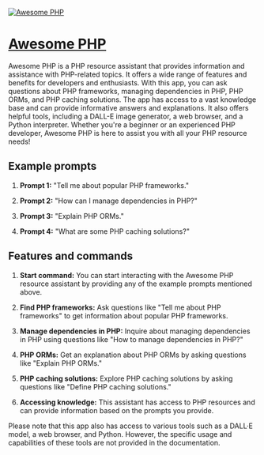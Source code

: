 [![Awesome PHP](https://files.oaiusercontent.com/file-UReqtVmmfL1lJczr5IBGaaIW?se=2123-10-17T03%3A01%3A17Z&sp=r&sv=2021-08-06&sr=b&rscc=max-age%3D31536000%2C%20immutable&rscd=attachment%3B%20filename%3Dfa3b8f65-95e7-4e7c-90e4-cee1b73f315a.png&sig=qdtzQjd2dV529MeWzKNLVoKFOVqP2IPWCaVD1DwMVDw%3D)](https://chat.openai.com/g/g-b5xXrkZfB-awesome-php)

# [Awesome PHP](https://chat.openai.com/g/g-b5xXrkZfB-awesome-php)

Awesome PHP is a PHP resource assistant that provides information and assistance with PHP-related topics. It offers a wide range of features and benefits for developers and enthusiasts. With this app, you can ask questions about PHP frameworks, managing dependencies in PHP, PHP ORMs, and PHP caching solutions. The app has access to a vast knowledge base and can provide informative answers and explanations. It also offers helpful tools, including a DALL-E image generator, a web browser, and a Python interpreter. Whether you're a beginner or an experienced PHP developer, Awesome PHP is here to assist you with all your PHP resource needs!

## Example prompts

1. **Prompt 1:** "Tell me about popular PHP frameworks."

2. **Prompt 2:** "How can I manage dependencies in PHP?"

3. **Prompt 3:** "Explain PHP ORMs."

4. **Prompt 4:** "What are some PHP caching solutions?"

## Features and commands

1. **Start command:** You can start interacting with the Awesome PHP resource assistant by providing any of the example prompts mentioned above.

2. **Find PHP frameworks:** Ask questions like "Tell me about PHP frameworks" to get information about popular PHP frameworks.

3. **Manage dependencies in PHP:** Inquire about managing dependencies in PHP using questions like "How to manage dependencies in PHP?"

4. **PHP ORMs:** Get an explanation about PHP ORMs by asking questions like "Explain PHP ORMs."

5. **PHP caching solutions:** Explore PHP caching solutions by asking questions like "Define PHP caching solutions."

6. **Accessing knowledge:** This assistant has access to PHP resources and can provide information based on the prompts you provide.

Please note that this app also has access to various tools such as a DALL·E model, a web browser, and Python. However, the specific usage and capabilities of these tools are not provided in the documentation.